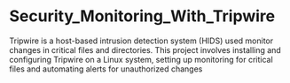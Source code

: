 # Security_Monitoring_With_Tripwire
Tripwire is a host-based intrusion detection system (HIDS) used monitor changes in critical files and directories. This project involves installing and configuring Tripwire on a Linux system, setting up monitoring for critical files and automating alerts for unauthorized changes
